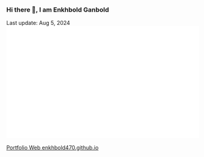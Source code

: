 ### Hi there 👋, I am Enkhbold Ganbold
Last update: Aug 5, 2024
![](https://github.com/enkhbold470/stats/blob/master/generated/overview.svg)

[Portfolio Web enkhbold470.github.io](https://enkhbold470.github.io)
<!-- Add additional sections, personal information, and customization as desired -->
